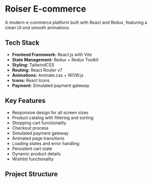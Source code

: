 # Roiser E-commerce

A modern e-commerce platform built with React and Redux, featuring a clean UI and smooth animations.

## Tech Stack

- **Frontend Framework:** React.js with Vite
- **State Management:** Redux + Redux Toolkit
- **Styling:** TailwindCSS
- **Routing:** React Router v7
- **Animations:** Animate.css + WOW.js
- **Icons:** React Icons
- **Payment:** Simulated payment gateway

## Key Features

- Responsive design for all screen sizes
- Product catalog with filtering and sorting
- Shopping cart functionality
- Checkout process
- Simulated payment gateway
- Animated page transitions
- Loading states and error handling
- Persistent cart state
- Dynamic product details
- Wishlist functionality

## Project Structure
